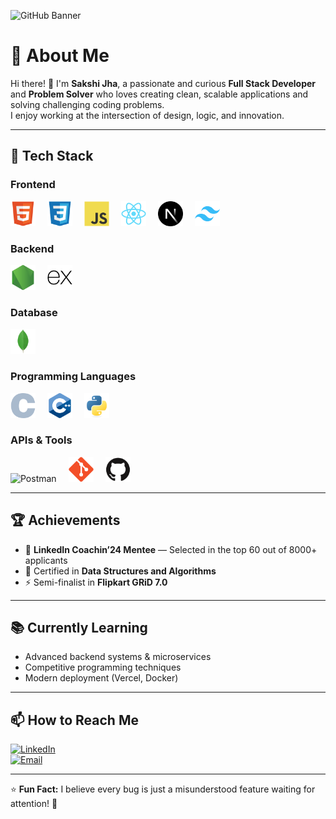 <!-- Banner -->

![GitHub Banner](https://via.placeholder.com/1200x300.png?text=Hi+I%27m+Sakshi+Jha)

# 💫 About Me
Hi there! 👋 I'm **Sakshi Jha**, a passionate and curious **Full Stack Developer** and **Problem Solver** who loves creating clean, scalable applications and solving challenging coding problems.  
I enjoy working at the intersection of design, logic, and innovation.

---

## 🚀 Tech Stack

### **Frontend**
<p align="left">
<img src="https://raw.githubusercontent.com/devicons/devicon/master/icons/html5/html5-original.svg" alt="HTML" width="40" height="40" style="margin-right: 15px;"/>
<img src="https://raw.githubusercontent.com/devicons/devicon/master/icons/css3/css3-original.svg" alt="CSS" width="40" height="40" style="margin-right: 15px;"/>
<img src="https://raw.githubusercontent.com/devicons/devicon/master/icons/javascript/javascript-original.svg" alt="JavaScript" width="40" height="40" style="margin-right: 15px;"/>
<img src="https://raw.githubusercontent.com/devicons/devicon/master/icons/react/react-original.svg" alt="React" width="40" height="40" style="margin-right: 15px;"/>
<img src="https://raw.githubusercontent.com/devicons/devicon/master/icons/nextjs/nextjs-original.svg" alt="Next.js" width="40" height="40" style="margin-right: 15px;"/>
<img src="https://raw.githubusercontent.com/devicons/devicon/master/icons/tailwindcss/tailwindcss-plain.svg" alt="Tailwind CSS" width="40" height="40"/>
</p>

### **Backend**
<p align="left">
<img src="https://raw.githubusercontent.com/devicons/devicon/master/icons/nodejs/nodejs-original.svg" alt="Node.js" width="40" height="40" style="margin-right: 15px;"/>
<img src="https://raw.githubusercontent.com/devicons/devicon/master/icons/express/express-original.svg" alt="Express.js" width="40" height="40"/>
</p>

### **Database**
<p align="left">
<img src="https://raw.githubusercontent.com/devicons/devicon/master/icons/mongodb/mongodb-original.svg" alt="MongoDB" width="40" height="40"/>
</p>

### **Programming Languages**
<p align="left">
<img src="https://raw.githubusercontent.com/devicons/devicon/master/icons/c/c-original.svg" alt="C" width="40" height="40" style="margin-right: 15px;"/>
<img src="https://raw.githubusercontent.com/devicons/devicon/master/icons/cplusplus/cplusplus-original.svg" alt="C++" width="40" height="40" style="margin-right: 15px;"/>
<img src="https://raw.githubusercontent.com/devicons/devicon/master/icons/python/python-original.svg" alt="Python" width="40" height="40"/>
</p>

### **APIs & Tools**
<p align="left">
<img src="https://www.vectorlogo.zone/logos/getpostman/getpostman-icon.svg" alt="Postman" width="40" height="40" style="margin-right: 15px;"/>
  
<img src="https://raw.githubusercontent.com/devicons/devicon/master/icons/git/git-original.svg" alt="Git" width="40" height="40" style="margin-right: 15px;"/>

<img src="https://raw.githubusercontent.com/devicons/devicon/master/icons/github/github-original.svg" alt="GitHub" width="40" height="40"/>
</p>

---

## 🏆 Achievements
- 🥇 **LinkedIn Coachin’24 Mentee** — Selected in the top 60 out of 8000+ applicants  
- 📜 Certified in **Data Structures and Algorithms**  
- ⚡ Semi-finalist in **Flipkart GRiD 7.0**  

---

## 📚 Currently Learning
- Advanced backend systems & microservices  
- Competitive programming techniques  
- Modern deployment (Vercel, Docker)  

---

## 📫 How to Reach Me
[![LinkedIn](https://img.shields.io/badge/LinkedIn-Connect-blue?style=for-the-badge&logo=linkedin)](https://www.linkedin.com/in/sakshi-jha-431a77257/)  
[![Email](https://img.shields.io/badge/Email-Contact-red?style=for-the-badge&logo=gmail)](mailto:sakshijhanov14@gmail.com)  

---

⭐ **Fun Fact:** I believe every bug is just a misunderstood feature waiting for attention! 🐛

